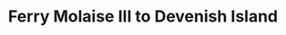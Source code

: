 ---
title: "Ferry Molaise III to Devenish Island"
address: "Ferry Molaise III to Devenish Island, Trory Point, Devenish, Enniskillen, Co. Fermanagh, BT94 1PP"
tel: "NOVAL"
county: "Fermanagh"
category: "Internal Ferry Services"
type: "Content"
lat: "54.346771240234375"
lng: "-7.645120143890381"
---